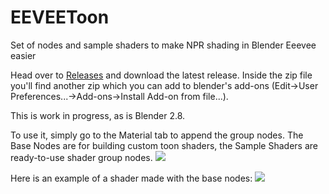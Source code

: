 # EEVEEToon
Set of nodes and sample shaders to make NPR shading in Blender Eeevee easier

Head over to [Releases](https://github.com/kanzwataru/EEVEEToon/releases) and download the
latest release. Inside the zip file you'll find another zip which you can add to blender's
add-ons (Edit->User Preferences...->Add-ons->Install Add-on from file...).

This is work in progress, as is Blender 2.8. 

To use it, simply go to the Material tab to append the group nodes.
The Base Nodes are for building custom toon shaders, the Sample Shaders are ready-to-use shader group nodes.
![](https://i.imgur.com/afQk3VC.png)

Here is an example of a shader made with the base nodes:
![](https://i.imgur.com/WQxGDSF.png)
